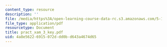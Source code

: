 ```yaml
---
content_type: resource
description: ''
file: /media/https%3A/open-learning-course-data-rc.s3.amazonaws.com/5-13-organic-chemistry-ii-fall-2006/4a8e56226915072ddd0bd643a4674d65_pract_xam_3_key.pdf
file_type: application/pdf
resourcetype: Document
title: pract_xam_3_key.pdf
uid: 4a8e5622-6915-072d-dd0b-d643a4674d65
---
```

